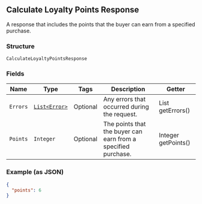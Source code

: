 ## Calculate Loyalty Points Response

A response that includes the points that the buyer can earn from 
a specified purchase.

### Structure

`CalculateLoyaltyPointsResponse`

### Fields

| Name | Type | Tags | Description | Getter |
|  --- | --- | --- | --- | --- |
| `Errors` | [`List<Error>`](/doc/models/error.md) | Optional | Any errors that occurred during the request. | List<Error> getErrors() |
| `Points` | `Integer` | Optional | The points that the buyer can earn from a specified purchase. | Integer getPoints() |

### Example (as JSON)

```json
{
  "points": 6
}
```

